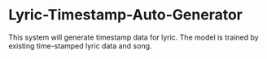 # Lyric-Timestamp-Auto-Generator
This system will generate timestamp data for lyric. The model is trained by existing time-stamped lyric data and song. 

